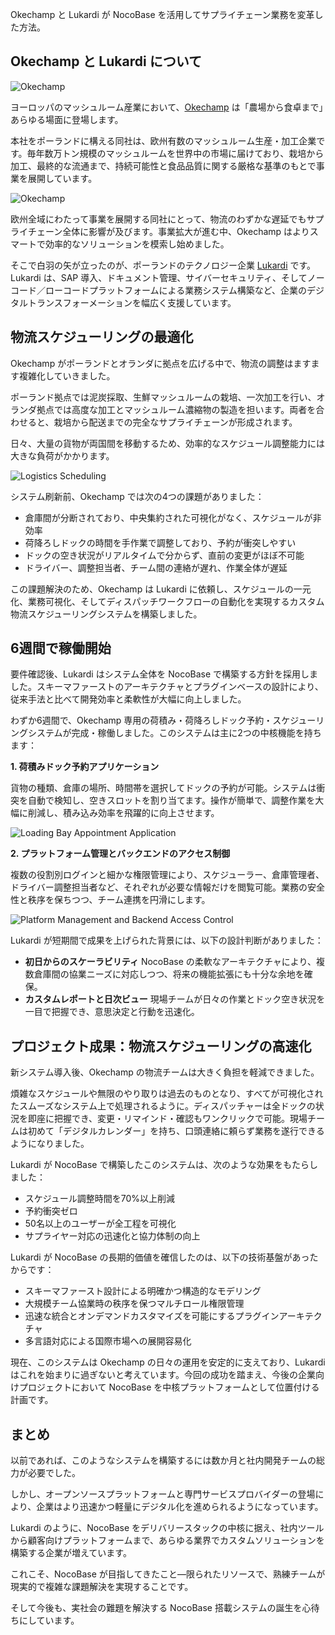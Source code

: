 Okechamp と Lukardi が NocoBase を活用してサプライチェーン業務を変革した方法。

## Okechamp と Lukardi について

![Okechamp](https://static-docs.nocobase.com/1-tqwr7u.PNG)

ヨーロッパのマッシュルーム産業において、[Okechamp](https://okechamp.pl/) は「農場から食卓まで」あらゆる場面に登場します。

本社をポーランドに構える同社は、欧州有数のマッシュルーム生産・加工企業です。毎年数万トン規模のマッシュルームを世界中の市場に届けており、栽培から加工、最終的な流通まで、持続可能性と食品品質に関する厳格な基準のもとで事業を展開しています。

![Okechamp](https://static-docs.nocobase.com/2-p6voiu.PNG)

欧州全域にわたって事業を展開する同社にとって、物流のわずかな遅延でもサプライチェーン全体に影響が及びます。事業拡大が進む中、Okechamp はよりスマートで効率的なソリューションを模索し始めました。

そこで白羽の矢が立ったのが、ポーランドのテクノロジー企業 [Lukardi](https://lukardi.com/en/) です。Lukardi は、SAP 導入、ドキュメント管理、サイバーセキュリティ、そしてノーコード／ローコードプラットフォームによる業務システム構築など、企業のデジタルトランスフォーメーションを幅広く支援しています。

## 物流スケジューリングの最適化

Okechamp がポーランドとオランダに拠点を広げる中で、物流の調整はますます複雑化していきました。

ポーランド拠点では泥炭採取、生鮮マッシュルームの栽培、一次加工を行い、オランダ拠点では高度な加工とマッシュルーム濃縮物の製造を担います。両者を合わせると、栽培から配送までの完全なサプライチェーンが形成されます。

日々、大量の貨物が両国間を移動するため、効率的なスケジュール調整能力には大きな負荷がかかります。

![Logistics Scheduling](https://static-docs.nocobase.com/3-aketgp.PNG)

システム刷新前、Okechamp では次の4つの課題がありました：

* 倉庫間が分断されており、中央集約された可視化がなく、スケジュールが非効率
* 荷降ろしドックの時間を手作業で調整しており、予約が衝突しやすい
* ドックの空き状況がリアルタイムで分からず、直前の変更がほぼ不可能
* ドライバー、調整担当者、チーム間の連絡が遅れ、作業全体が遅延

この課題解決のため、Okechamp は Lukardi に依頼し、スケジュールの一元化、業務可視化、そしてディスパッチワークフローの自動化を実現するカスタム物流スケジューリングシステムを構築しました。

## 6週間で稼働開始

要件確認後、Lukardi はシステム全体を NocoBase で構築する方針を採用しました。スキーマファーストのアーキテクチャとプラグインベースの設計により、従来手法と比べて開発効率と柔軟性が大幅に向上しました。

わずか6週間で、Okechamp 専用の荷積み・荷降ろしドック予約・スケジューリングシステムが完成・稼働しました。このシステムは主に2つの中核機能を持ちます：

**1. 荷積みドック予約アプリケーション**

貨物の種類、倉庫の場所、時間帯を選択してドックの予約が可能。システムは衝突を自動で検知し、空きスロットを割り当てます。操作が簡単で、調整作業を大幅に削減し、積み込み効率を飛躍的に向上させます。

![Loading Bay Appointment Application](https://static-docs.nocobase.com/4-ty5ch0.PNG)

**2. プラットフォーム管理とバックエンドのアクセス制御**

複数の役割別ログインと細かな権限管理により、スケジューラー、倉庫管理者、ドライバー調整担当者など、それぞれが必要な情報だけを閲覧可能。業務の安全性と秩序を保ちつつ、チーム連携を円滑にします。

![Platform Management and Backend Access Control](https://static-docs.nocobase.com/5-y7jp07.jpg)

Lukardi が短期間で成果を上げられた背景には、以下の設計判断がありました：

* **初日からのスケーラビリティ**
  NocoBase の柔軟なアーキテクチャにより、複数倉庫間の協業ニーズに対応しつつ、将来の機能拡張にも十分な余地を確保。
* **カスタムレポートと日次ビュー**
  現場チームが日々の作業とドック空き状況を一目で把握でき、意思決定と行動を迅速化。

## プロジェクト成果：物流スケジューリングの高速化

新システム導入後、Okechamp の物流チームは大きく負担を軽減できました。

煩雑なスケジュールや無限のやり取りは過去のものとなり、すべてが可視化されたスムーズなシステム上で処理されるように。ディスパッチャーは全ドックの状況を即座に把握でき、変更・リマインド・確認もワンクリックで可能。現場チームは初めて「デジタルカレンダー」を持ち、口頭連絡に頼らず業務を遂行できるようになりました。

Lukardi が NocoBase で構築したこのシステムは、次のような効果をもたらしました：

* スケジュール調整時間を70%以上削減
* 予約衝突ゼロ
* 50名以上のユーザーが全工程を可視化
* サプライヤー対応の迅速化と協力体制の向上

Lukardi が NocoBase の長期的価値を確信したのは、以下の技術基盤があったからです：

* スキーマファースト設計による明確かつ構造的なモデリング
* 大規模チーム協業時の秩序を保つマルチロール権限管理
* 迅速な統合とオンデマンドカスタマイズを可能にするプラグインアーキテクチャ
* 多言語対応による国際市場への展開容易化

現在、このシステムは Okechamp の日々の運用を安定的に支えており、Lukardi はこれを始まりに過ぎないと考えています。今回の成功を踏まえ、今後の企業向けプロジェクトにおいて NocoBase を中核プラットフォームとして位置付ける計画です。

## まとめ

以前であれば、このようなシステムを構築するには数か月と社内開発チームの総力が必要でした。

しかし、オープンソースプラットフォームと専門サービスプロバイダーの登場により、企業はより迅速かつ軽量にデジタル化を進められるようになっています。

Lukardi のように、NocoBase をデリバリースタックの中核に据え、社内ツールから顧客向けプラットフォームまで、あらゆる業界でカスタムソリューションを構築する企業が増えています。

これこそ、NocoBase が目指してきたこと—限られたリソースで、熟練チームが現実的で複雑な課題解決を実現することです。

そして今後も、実社会の難題を解決する NocoBase 搭載システムの誕生を心待ちにしています。
